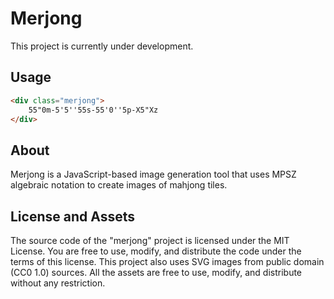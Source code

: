 # Merjong

This project is currently under development.

## Usage

```html
<div class="merjong">
    55"0m-5'5''55s-55'0''5p-X5"Xz
</div>
```

## About

Merjong is a JavaScript-based image generation tool that uses MPSZ algebraic notation to create images of mahjong tiles.

## License and Assets

The source code of the "merjong" project is licensed under the MIT License. You are free to use, modify, and distribute the code under the terms of this license.
This project also uses SVG images from public domain (CC0 1.0) sources. All the assets are free to use, modify, and distribute without any restriction.
